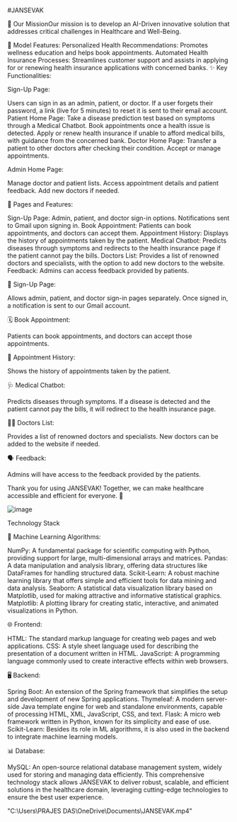 #JANSEVAK

🚀 Our MissionOur mission is to develop an AI-Driven innovative solution that addresses critical challenges in Healthcare and Well-Being.

🌟 Model Features:
Personalized Health Recommendations: Promotes wellness education and helps book appointments.
Automated Health Insurance Processes: Streamlines customer support and assists in applying for or renewing health insurance applications with concerned banks.
✨ Key Functionalities:

Sign-Up Page:

Users can sign in as an admin, patient, or doctor.
If a user forgets their password, a link (live for 5 minutes) to reset it is sent to their email account.
Patient Home Page:
Take a disease prediction test based on symptoms through a Medical Chatbot.
Book appointments once a health issue is detected.
Apply or renew health insurance if unable to afford medical bills, with guidance from the concerned bank.
Doctor Home Page:
Transfer a patient to other doctors after checking their condition.
Accept or manage appointments.

Admin Home Page:

Manage doctor and patient lists.
Access appointment details and patient feedback.
Add new doctors if needed.

📝 Pages and Features:

Sign-Up Page: Admin, patient, and doctor sign-in options. Notifications sent to Gmail upon signing in.
Book Appointment: Patients can book appointments, and doctors can accept them.
Appointment History: Displays the history of appointments taken by the patient.
Medical Chatbot: Predicts diseases through symptoms and redirects to the health insurance page if the patient cannot pay the bills.
Doctors List: Provides a list of renowned doctors and specialists, with the option to add new doctors to the website.
Feedback: Admins can access feedback provided by patients.


👥 Sign-Up Page:

Allows admin, patient, and doctor sign-in pages separately. Once signed in, a notification is sent to our Gmail account.

🗓️ Book Appointment:

Patients can book appointments, and doctors can accept those appointments.

📜 Appointment History:

Shows the history of appointments taken by the patient.

🩺 Medical Chatbot:

Predicts diseases through symptoms. If a disease is detected and the patient cannot pay the bills, it will redirect to the health insurance page.

🧑‍⚕️ Doctors List:

Provides a list of renowned doctors and specialists. New doctors can be added to the website if needed.

🗣️ Feedback:

Admins will have access to the feedback provided by the patients.

Thank you for using JANSEVAK! Together, we can make healthcare accessible and efficient for everyone. 💙

![image](https://github.com/prajesdas/JANSEVAK/assets/144060681/333a3545-811c-4488-b3e0-b26197f18328)

Technology Stack

🧠 Machine Learning Algorithms:

NumPy: A fundamental package for scientific computing with Python, providing support for large, multi-dimensional arrays and matrices.
Pandas: A data manipulation and analysis library, offering data structures like DataFrames for handling structured data.
Scikit-Learn: A robust machine learning library that offers simple and efficient tools for data mining and data analysis.
Seaborn: A statistical data visualization library based on Matplotlib, used for making attractive and informative statistical graphics.
Matplotlib: A plotting library for creating static, interactive, and animated visualizations in Python.

🌐 Frontend:

HTML: The standard markup language for creating web pages and web applications.
CSS: A style sheet language used for describing the presentation of a document written in HTML.
JavaScript: A programming language commonly used to create interactive effects within web browsers.

🖥️ Backend:

Spring Boot: An extension of the Spring framework that simplifies the setup and development of new Spring applications.
Thymeleaf: A modern server-side Java template engine for web and standalone environments, capable of processing HTML, XML, JavaScript, CSS, and text.
Flask: A micro web framework written in Python, known for its simplicity and ease of use.
Scikit-Learn: Besides its role in ML algorithms, it is also used in the backend to integrate machine learning models.

📊 Database:

MySQL: An open-source relational database management system, widely used for storing and managing data efficiently.
This comprehensive technology stack allows JANSEVAK to deliver robust, scalable, and efficient solutions in the healthcare domain, leveraging cutting-edge technologies to ensure the best user experience.

"C:\Users\PRAJES DAS\OneDrive\Documents\JANSEVAK.mp4"



